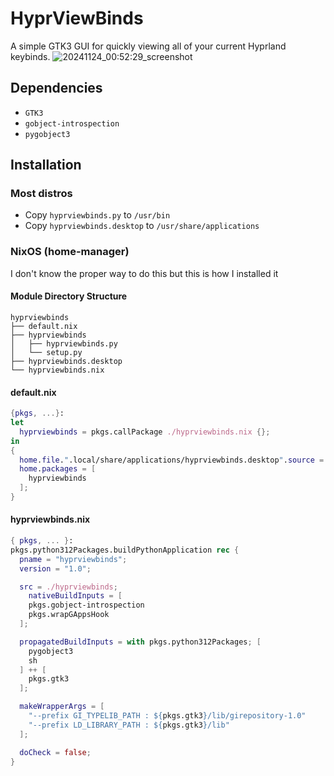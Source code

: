 # HyprViewBinds
A simple GTK3 GUI for quickly viewing all of your current Hyprland keybinds.
![20241124_00:52:29_screenshot](https://github.com/user-attachments/assets/b7b22fa2-42d9-4431-896f-cb13690bb178)

## Dependencies
- `GTK3`
- `gobject-introspection`
- `pygobject3`

## Installation
### Most distros
- Copy `hyprviewbinds.py` to `/usr/bin`
- Copy `hyprviewbinds.desktop` to `/usr/share/applications`

### NixOS (home-manager)
I don't know the proper way to do this but this is how I installed it

#### Module Directory Structure
```
hyprviewbinds
├── default.nix
├── hyprviewbinds
│   ├── hyprviewbinds.py
│   └── setup.py
├── hyprviewbinds.desktop
└── hyprviewbinds.nix
```

#### default.nix
```nix
{pkgs, ...}:
let
  hyprviewbinds = pkgs.callPackage ./hyprviewbinds.nix {};
in
{
  home.file.".local/share/applications/hyprviewbinds.desktop".source = ./hyprviewbinds.desktop;
  home.packages = [
    hyprviewbinds
  ];
}
```

#### hyprviewbinds.nix
```nix
{ pkgs, ... }:
pkgs.python312Packages.buildPythonApplication rec {
  pname = "hyprviewbinds";
  version = "1.0";

  src = ./hyprviewbinds;
    nativeBuildInputs = [
    pkgs.gobject-introspection
    pkgs.wrapGAppsHook
  ];

  propagatedBuildInputs = with pkgs.python312Packages; [
    pygobject3
    sh
  ] ++ [
    pkgs.gtk3
  ];

  makeWrapperArgs = [
    "--prefix GI_TYPELIB_PATH : ${pkgs.gtk3}/lib/girepository-1.0"
    "--prefix LD_LIBRARY_PATH : ${pkgs.gtk3}/lib"
  ];

  doCheck = false;
}

```
